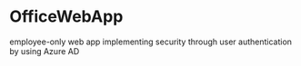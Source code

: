 # OfficeWebApp
employee-only web app implementing security through user authentication by using Azure AD
